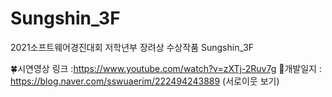 # Sungshin_3F
2021소프트웨어경진대회 저학년부 장려상 수상작품 Sungshin_3F

🍀시연영상 링크 :https://www.youtube.com/watch?v=zXTj-2Ruv7g
🔮개발일지 : https://blog.naver.com/sswuaerim/222494243889 (서로이웃 보기)
